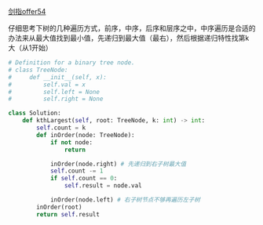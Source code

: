 [剑指offer54](https://leetcode-cn.com/problems/er-cha-sou-suo-shu-de-di-kda-jie-dian-lcof/)

仔细思考下树的几种遍历方式，前序，中序，后序和层序之中，中序遍历是合适的办法来从最大值找到最小值，先递归到最大值（最右），然后根据递归特性找第k大（从1开始）

```python
# Definition for a binary tree node.
# class TreeNode:
#     def __init__(self, x):
#         self.val = x
#         self.left = None
#         self.right = None

class Solution:
    def kthLargest(self, root: TreeNode, k: int) -> int:
        self.count = k
        def inOrder(node: TreeNode):
            if not node:
                return

            inOrder(node.right) # 先递归到右子树最大值
            self.count -= 1
            if self.count == 0:
                self.result = node.val

            inOrder(node.left) # 右子树节点不够再遍历左子树
        inOrder(root)
        return self.result

```
